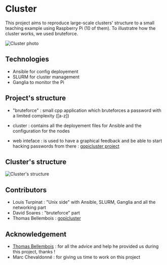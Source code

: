 # Cluster

This project aims to reproduce large-scale clusters' structure to a small teaching example using Raspberry Pi (10 of them). To illustratre how the cluster works, we used bruteforce.

![Cluster photo](https://i.imgur.com/5YEs3XY.jpg)

## Technologies

* Ansible for config deployement
* SLURM for cluster management
* Ganglia to monitor the Pi

## Project's structure

* "bruteforce" : small cpp application which bruteforces a password with a limited complexity ([a-z])

* cluster : contains all the deployement files for Ansible and the configuration for the nodes

* web inteface : is used to have a graphical feedback and be able to start hacking passwords from there : [gopicluster
 project](https://github.com/tbellembois/gopicluster)

## Cluster's structure

![Cluster's structure](https://i.imgur.com/R0mO7PR.png)

## Contributors

* Louis Turpinat : "Unix side" with Ansible, SLURM, Ganglia and all the networking part
* David Soares : "bruteforce" part
* Thomas Bellembois : [gopicluster](https://github.com/tbellembois/gopicluster)

## Acknowledgement

* [Thomas Bellembois](https://github.com/tbellembois/) : for all the advice and help he provided us during this project, thanks !
* Marc Chevaldonné : for giving us time to work on this project